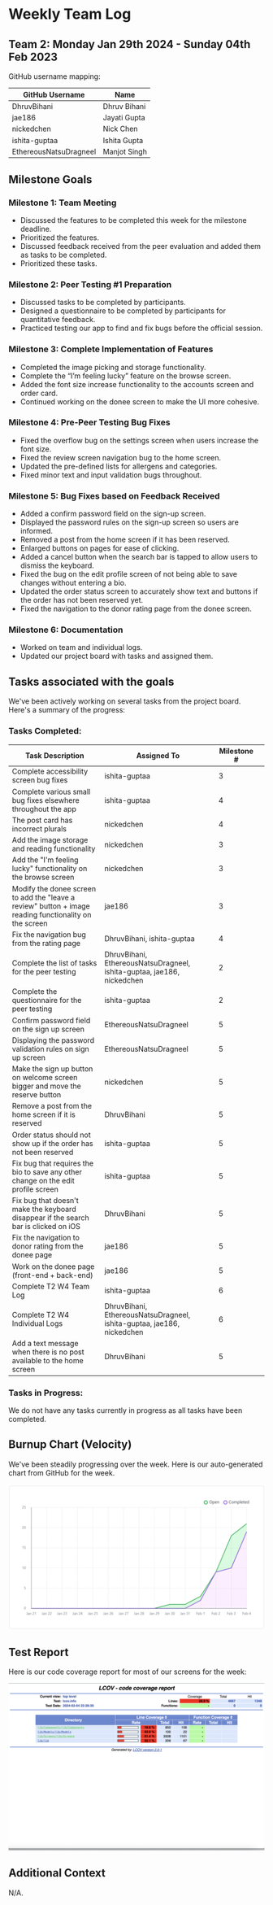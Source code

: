 # Weekly Team Log

## Team 2: Monday Jan 29th 2024 - Sunday 04th Feb 2023

GitHub username mapping:

| GitHub Username | Name |
| --- | --- |
| DhruvBihani | Dhruv Bihani |
| jae186 | Jayati Gupta |
| nickedchen | Nick Chen |
| ishita-guptaa | Ishita Gupta |
| EthereousNatsuDragneel | Manjot Singh |

## Milestone Goals

### Milestone 1: Team Meeting

- Discussed the features to be completed this week for the milestone deadline.
- Prioritized the features.
- Discussed feedback received from the peer evaluation and added them as tasks to be completed.
- Prioritized these tasks.

### Milestone 2: Peer Testing #1 Preparation

- Discussed tasks to be completed by participants.
- Designed a questionnaire to be completed by participants for quantitative feedback.
- Practiced testing our app to find and fix bugs before the official session.

### Milestone 3: Complete Implementation of Features

- Completed the image picking and storage functionality.
- Complete the “I’m feeling lucky” feature on the browse screen.
- Added the font size increase functionality to the accounts screen and order card.
- Continued working on the donee screen to make the UI more cohesive.

### Milestone 4: Pre-Peer Testing Bug Fixes

- Fixed the overflow bug on the settings screen when users increase the font size.
- Fixed the review screen navigation bug to the home screen.
- Updated the pre-defined lists for allergens and categories.
- Fixed minor text and input validation bugs throughout.

### Milestone 5: Bug Fixes based on Feedback Received

- Added a confirm password field on the sign-up screen.
- Displayed the password rules on the sign-up screen so users are informed.
- Removed a post from the home screen if it has been reserved.
- Enlarged buttons on pages for ease of clicking.
- Added a cancel button when the search bar is tapped to allow users to dismiss the keyboard.
- Fixed the bug on the edit profile screen of not being able to save changes without entering a bio.
- Updated the order status screen to accurately show text and buttons if the order has not been reserved yet.
- Fixed the navigation to the donor rating page from the donee screen.

### Milestone 6: Documentation

- Worked on team and individual logs.
- Updated our project board with tasks and assigned them.

## Tasks associated with the goals

We've been actively working on several tasks from the project board. Here's a summary of the progress:

### Tasks Completed:

| Task Description | Assigned To | Milestone # |  |
| --- | --- | --- | --- |
| Complete accessibility screen bug fixes | ishita-guptaa | 3 |  |
| Complete various small bug fixes elsewhere throughout the app | ishita-guptaa | 4 |  |
| The post card has incorrect plurals | nickedchen | 4 |  |
| Add the image storage and reading functionality | nickedchen | 3 |  |
| Add the "I'm feeling lucky" functionality on the browse screen | nickedchen | 3 |  |
| Modify the donee screen to add the "leave a review" button + image reading functionality on the screen | jae186 | 3 |  |
| Fix the navigation bug from the rating page | DhruvBihani, ishita-guptaa | 4 |  |
| Complete the list of tasks for the peer testing | DhruvBihani, EthereousNatsuDragneel, ishita-guptaa, jae186, nickedchen | 2 |  |
| Complete the questionnaire for the peer testing | ishita-guptaa | 2 |  |
| Confirm password field on the sign up screen | EthereousNatsuDragneel | 5 |  |
| Displaying the password validation rules on sign up screen | EthereousNatsuDragneel | 5 |  |
| Make the sign up button on welcome screen bigger and move the reserve button | nickedchen | 5 |  |
| Remove a post from the home screen if it is reserved | DhruvBihani | 5 |  |
| Order status should not show up if the order has not been reserved | ishita-guptaa | 5 |  |
| Fix bug that requires the bio to save any other change on the edit profile screen | ishita-guptaa | 5 |  |
| Fix bug that doesn't make the keyboard disappear if the search bar is clicked on iOS | DhruvBihani | 5 |  |
| Fix the navigation to donor rating from the donee page | jae186 | 5 |  |
| Work on the donee page (front-end + back-end) | jae186 | 5 |  |
| Complete T2 W4 Team Log | ishita-guptaa | 6 |  |
| Complete T2 W4 Individual Logs | DhruvBihani, EthereousNatsuDragneel, ishita-guptaa, jae186, nickedchen | 6 |  |
| Add a text message when there is no post available to the home screen | DhruvBihani | 5 |  |

### Tasks in Progress:

We do not have any tasks currently in progress as all tasks have been completed.

## Burnup Chart (Velocity)

We've been steadily progressing over the week. Here is our auto-generated chart from GitHub for the week.

![burnup](./Burnup%20Charts/burnupT2W4.png)

## Test Report

Here is our code coverage report for most of our screens for the week:

![test report](./Test%20Reports/testReportT2W4.png)

## Additional Context

N/A.